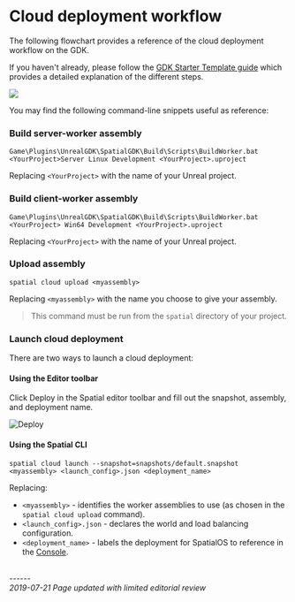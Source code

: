 # Cloud deployment workflow

The following flowchart provides a reference of the cloud deployment workflow on the GDK.
 
If you haven't already, please follow the [GDK Starter Template guide]({{urlRoot}}/content/get-started/gdk-template) which provides a detailed explanation of the different steps. 

<!-- This is a live embed of a google drawing -->

<img src="https://docs.google.com/drawings/d/e/2PACX-1vQVcAihbYTNe7TjNsIvkfqIR34Vgw5RESKxboxbvgY5VcgxiI-SZT_M2kuGE8RYMU6sAYWqdkoCjMWt/pub?w=505&h=775">

You may find the following command-line snippets useful as reference:

### Build server-worker assembly

```
Game\Plugins\UnrealGDK\SpatialGDK\Build\Scripts\BuildWorker.bat <YourProject>Server Linux Development <YourProject>.uproject
```

Replacing `<YourProject>` with the name of your Unreal project.

### Build client-worker assembly

```
Game\Plugins\UnrealGDK\SpatialGDK\Build\Scripts\BuildWorker.bat <YourProject> Win64 Development <YourProject>.uproject
```

Replacing `<YourProject>` with the name of your Unreal project.

### Upload assembly

```
spatial cloud upload <myassembly>
```

Replacing `<myassembly>` with the name you choose to give your assembly.

> This command must be run from the `spatial` directory of your project.

### Launch cloud deployment

There are two ways to launch a cloud deployment:

#### Using the Editor toolbar 

Click Deploy in the Spatial editor toolbar and fill out the snapshot, assembly, and deployment name.

![Deploy]({{assetRoot}}assets/toolbar/deploy.png)<br/>

#### Using the Spatial CLI 

```
spatial cloud launch --snapshot=snapshots/default.snapshot <myassembly> <launch_config>.json <deployment_name>
```

Replacing:

* `<myassembly>` - identifies the worker assemblies to use (as chosen in the `spatial cloud upload` command).
* `<launch_config>.json` - declares the world and load balancing configuration.
* `<deployment_name>` - labels the deployment for SpatialOS to reference in the [Console]({{urlRoot}}/content/glossary#console).


<br/>------<br/>
_2019-07-21 Page updated with limited editorial review_

